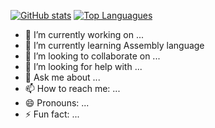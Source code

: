 [![GitHub stats](https://github-readme-stats.vercel.app/api?username=Tim0419&show_icons=true&theme=gotham&border_color=0fffbf&include_all_commits=true)]()
[![Top Languagues](https://github-readme-stats.vercel.app/api/top-langs/?username=Tim0419&layout=compact&theme=gotham&border_color=0fffbf)]()


- 🔭 I’m currently working on ...
- 🌱 I’m currently learning Assembly language
- 👯 I’m looking to collaborate on ...
- 🤔 I’m looking for help with ...
- 💬 Ask me about ...
- 📫 How to reach me: ...
- 😄 Pronouns: ...
- ⚡ Fun fact: ...

